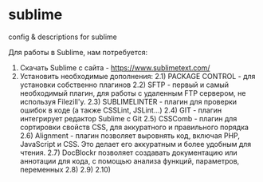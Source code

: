 # sublime
config &amp; descriptions for sublime


Для работы в Sublime, нам потребуется:
1) Скачать Sublime с сайта - https://www.sublimetext.com/ 
2) Установить необходимые дополнения: 
  2.1) PACKAGE CONTROL - для установки собственно плагинов
  2.2) SFTP - первый и самый необходимый плагин, для работы с удаленным FTP сервером, не используя Filezill'у. 
  2.3) SUBLIMELINTER - плагин для проверки ошибок в коде (а также CSSLint, JSLint...)
  2.4) GIT - плагин интегрирует редактор Sublime с Git
  2.5) CSSComb - плагин для сортировки свойств CSS, для аккуратного и правильного порядка
  2.6) Alignment - плагин позволяет выровнять код, включая PHP, JavaScript и CSS. Это делает его аккуратным и более удобным для чтения.
  2.7) DocBlockr позволяет создавать документацию или аннотации для кода, с помощью анализа функций, параметров, переменных
  2.8) 
  2.9) 
  2.10) 
  
  

 
 
